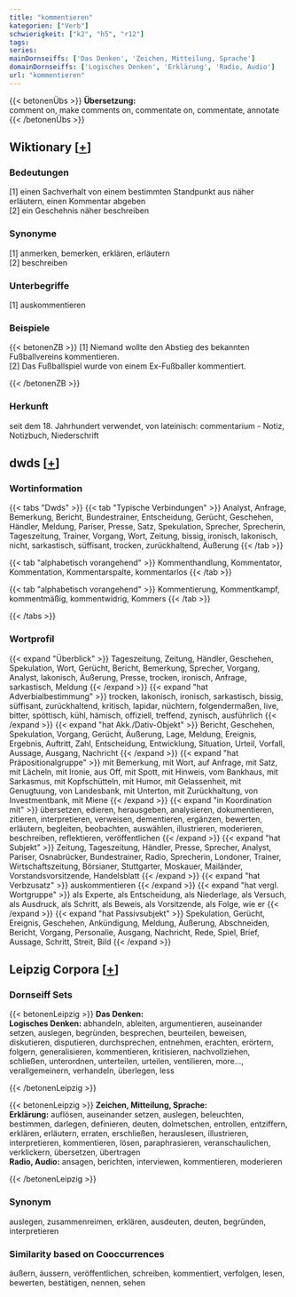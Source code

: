 ```yaml
---
title: "kommentieren"
kategorien: ["Verb"]
schwierigkeit: ["k2", "h5", "r12"]
tags:
series:
mainDornseiffs: ['Das Denken', 'Zeichen, Mitteilung, Sprache']
domainDornseiffs: ['Logisches Denken', 'Erklärung', 'Radio, Audio']
url: "kommentieren"
---
```


{{< betonenÜbs >}}
**Übersetzung:**  
comment on, make comments on, commentate on, commentate, annotate  
{{< /betonenÜbs >}}

## Wiktionary [[+](https://de.wiktionary.org/wiki/kommentieren)]

### Bedeutungen
[1] einen Sachverhalt von einem bestimmten Standpunkt aus näher erläutern, einen Kommentar abgeben  
[2] ein Geschehnis näher beschreiben  

### Synonyme
[1] anmerken, bemerken, erklären, erläutern  
[2] beschreiben  

### Unterbegriffe
[1] auskommentieren  

### Beispiele
{{< betonenZB >}}
[1] Niemand wollte den Abstieg des bekannten Fußballvereins kommentieren.  
[2] Das Fußballspiel wurde von einem Ex-Fußballer kommentiert.  

{{< /betonenZB >}}
### Herkunft
seit dem 18. Jahrhundert verwendet, von lateinisch: commentarium - Notiz, Notizbuch, Niederschrift  



## dwds [[+](https://www.dwds.de/wb/kommentieren)]

### Wortinformation
{{< tabs "Dwds" >}}
{{< tab "Typische Verbindungen" >}}
Analyst, Anfrage, Bemerkung, Bericht, Bundestrainer, Entscheidung, Gerücht, Geschehen, Händler, Meldung, Pariser, Presse, Satz, Spekulation, Sprecher, Sprecherin, Tageszeitung, Trainer, Vorgang, Wort, Zeitung, bissig, ironisch, lakonisch, nicht, sarkastisch, süffisant, trocken, zurückhaltend, Äußerung
{{< /tab >}}

{{< tab "alphabetisch vorangehend" >}}
Kommenthandlung, Kommentator, Kommentation, Kommentarspalte, kommentarlos
{{< /tab >}}

{{< tab "alphabetisch vorangehend" >}}
Kommentierung, Kommentkampf, kommentmäßig, kommentwidrig, Kommers
{{< /tab >}}

{{< /tabs >}}

### Wortprofil
{{< expand "Überblick" >}} Tageszeitung, Zeitung, Händler, Geschehen, Spekulation, Wort, Gerücht, Bericht, Bemerkung, Sprecher, Vorgang, Analyst, lakonisch, Äußerung, Presse, trocken, ironisch, Anfrage, sarkastisch, Meldung {{< /expand >}}
{{< expand "hat Adverbialbestimmung" >}} trocken, lakonisch, ironisch, sarkastisch, bissig, süffisant, zurückhaltend, kritisch, lapidar, nüchtern, folgendermaßen, live, bitter, spöttisch, kühl, hämisch, offiziell, treffend, zynisch, ausführlich {{< /expand >}}
{{< expand "hat Akk./Dativ-Objekt" >}} Bericht, Geschehen, Spekulation, Vorgang, Gerücht, Äußerung, Lage, Meldung, Ereignis, Ergebnis, Auftritt, Zahl, Entscheidung, Entwicklung, Situation, Urteil, Vorfall, Aussage, Ausgang, Nachricht {{< /expand >}}
{{< expand "hat Präpositionalgruppe" >}} mit Bemerkung, mit Wort, auf Anfrage, mit Satz, mit Lächeln, mit Ironie, aus Off, mit Spott, mit Hinweis, vom Bankhaus, mit Sarkasmus, mit Kopfschütteln, mit Humor, mit Gelassenheit, mit Genugtuung, von Landesbank, mit Unterton, mit Zurückhaltung, von Investmentbank, mit Miene {{< /expand >}}
{{< expand "in Koordination mit" >}} übersetzen, edieren, herausgeben, analysieren, dokumentieren, zitieren, interpretieren, verweisen, dementieren, ergänzen, bewerten, erläutern, begleiten, beobachten, auswählen, illustrieren, moderieren, beschreiben, reflektieren, veröffentlichen {{< /expand >}}
{{< expand "hat Subjekt" >}} Zeitung, Tageszeitung, Händler, Presse, Sprecher, Analyst, Pariser, Osnabrücker, Bundestrainer, Radio, Sprecherin, Londoner, Trainer, Wirtschaftszeitung, Börsianer, Stuttgarter, Moskauer, Mailänder, Vorstandsvorsitzende, Handelsblatt {{< /expand >}}
{{< expand "hat Verbzusatz" >}} auskommentieren {{< /expand >}}
{{< expand "hat vergl. Wortgruppe" >}} als Experte, als Entscheidung, als Niederlage, als Versuch, als Ausdruck, als Schritt, als Beweis, als Vorsitzende, als Folge, wie er {{< /expand >}}
{{< expand "hat Passivsubjekt" >}} Spekulation, Gerücht, Ereignis, Geschehen, Ankündigung, Meldung, Äußerung, Abschneiden, Bericht, Vorgang, Personalie, Ausgang, Nachricht, Rede, Spiel, Brief, Aussage, Schritt, Streit, Bild {{< /expand >}}

## Leipzig Corpora [[+](https://corpora.uni-leipzig.de/en/res?word=kommentieren&corpusId=deu_newscrawl-public_2018)]

### Dornseiff Sets
{{< betonenLeipzig >}}
**Das Denken:**  
**Logisches Denken:** abhandeln, ableiten, argumentieren, auseinander setzen, auslegen, begründen, besprechen, beurteilen, beweisen, diskutieren, disputieren, durchsprechen, entnehmen, erachten, erörtern, folgern, generalisieren, kommentieren, kritisieren, nachvollziehen, schließen, unterordnen, unterteilen, urteilen, ventilieren, more..., verallgemeinern, verhandeln, überlegen, less  

{{< /betonenLeipzig >}}


{{< betonenLeipzig >}}
**Zeichen, Mitteilung, Sprache:**  
**Erklärung:** auflösen, auseinander setzen, auslegen, beleuchten, bestimmen, darlegen, definieren, deuten, dolmetschen, entrollen, entziffern, erklären, erläutern, erraten, erschließen, herauslesen, illustrieren, interpretieren, kommentieren, lösen, paraphrasieren, veranschaulichen, verklickern, übersetzen, übertragen  
**Radio, Audio:** ansagen, berichten, interviewen, kommentieren, moderieren  

{{< /betonenLeipzig >}}

### Synonym
auslegen, zusammenreimen, erklären, ausdeuten, deuten, begründen, interpretieren


### Similarity based on Cooccurrences
äußern, äussern, veröffentlichen, schreiben, kommentiert, verfolgen, lesen, bewerten, bestätigen, nennen, sehen


